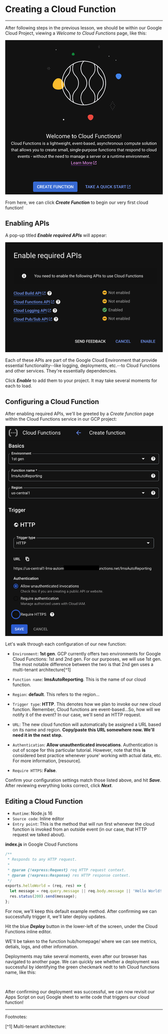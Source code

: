 # Creating a Cloud Function

---

After following steps in the previous lesson, we should be within our Google Cloud Project, viewing a _Welcome to Cloud Functions_ page, like this:

![Welcome to Cloud Functions page in GCP](../assets/images/welcome_to_cloud_functions.png)

From here, we can click **_Create Function_** to begin our very first cloud function!

## Enabling APIs

A pop-up titled **_Enable required APIs_** will appear:

![Welcome to Cloud Functions page in GCP](../assets/images/enable_required_apis_in_gcp.png)

Each of these APIs are part of the Google Cloud Environment that provide essential functionality--like logging, deployments, etc.--to Cloud Functions and other services. They're essentially dependencies.

Click _**Enable**_ to add them to your project. It may take several moments for each to load.

## Configuring a Cloud Function

After enabling required APIs, we'll be greeted by a _Create function_ page within the Cloud Functions service in our GCP project:

![Configuration options for creating a new cloud function in GCP](../assets/images/create_cloud_function_configurations.png)

Let's walk through each configuration of our new function:

- `Environment`: **1st gen**. GCP currently offers two environments for Google Cloud Functions: 1st and 2nd gen. For our purposes, we will use 1st gen. The most notable difference between the two is that 2nd gen uses a multi-tenant architecture[^1]

- `Function name`: **lmsAutoReporting**. This is the name of our cloud function.

- `Region`: **default**. This refers to the region...

- `Trigger type`: **HTTP**. This denotes how we plan to invoke our new cloud function. Remember, Cloud functions are event-based...So, how will we notify it of the event? In our case, we'll send an HTTP request.

- `URL`: The new cloud function will automatically be assigned a URL based on its name and region. **Copy/paste this URL somewhere now. We'll need it in the next step.**

- `Authentication`: **Allow unauthenticated invocations**. Authentication is out of scope for this particular tutorial. However, note that this **is** considered best practice whenever youre' working with actual data, etc. For more information, [resource].

- `Require HTTPS`: **False**.

Confirm your configuration settings match those listed above, and hit _**Save**_. After reviewing everything looks correct, click **_Next_**.

## Editing a Cloud Function

- `Runtime`: Node.js 16
- `Source code`: Inline editor
- `Entry point`: This is the method that will run first whenever the cloud function is invoked from an outside event (in our case, that HTTP request we talked about).

**index.js** in Google Cloud Functions
```JavaScript
/**
 * Responds to any HTTP request.
 *
 * @param {!express:Request} req HTTP request context.
 * @param {!express:Response} res HTTP response context.
 */
exports.helloWorld = (req, res) => {
  let message = req.query.message || req.body.message || 'Hello World!';
  res.status(200).send(message);
};
```

For now, we'll keep this default example method. After confirming we can successfully trigger it, we'll later deploy updates.

Hit the blue _**Deploy**_ button in the lower-left of the screen, under the Cloud Functions inline editor.

WE'll be taken to the function hub/homepage/ where we can see metrics, detials, logs, and other information.

Deployments may take several moments, even after our browser has navigated to another page. We can quickly see whether a deployment was successful by identifying the green checkmark nedt to teh Cloud functions name, like this:

<image>

After confirming our deployment was successful, we can now revisit our Apps Script on ourj Google sheet to write code that triggers our cloud function! 


---
Footnotes:

[^1] Multi-tenant architecture:
